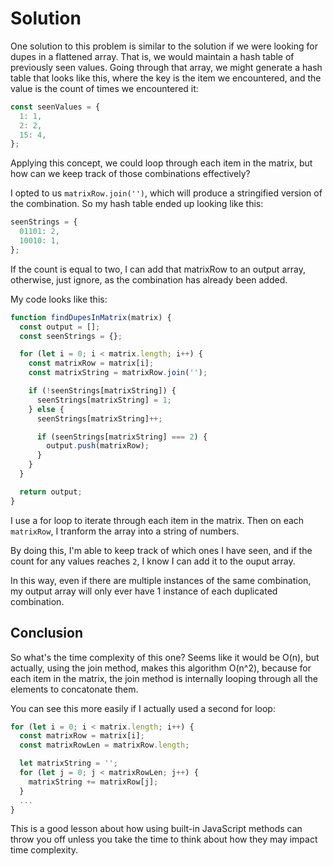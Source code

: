 # Solution

One solution to this problem is similar to the solution if we were looking for dupes in a flattened array. That is, we would maintain a hash table of previously seen values. Going through that array, we might generate a hash table that looks like this, where the key is the item we encountered, and the value is the count of times we encountered it:

```js
const seenValues = {
  1: 1,
  2: 2,
  15: 4,
};
```

Applying this concept, we could loop through each item in the matrix, but how can we keep track of those combinations effectively?

I opted to us `matrixRow.join('')`, which will produce a stringified version of the combination. So my hash table ended up looking like this:

```js
seenStrings = {
  01101: 2,
  10010: 1,
};
```

If the count is equal to two, I can add that matrixRow to an output array, otherwise, just ignore, as the combination has already been added.

My code looks like this:

```js
function findDupesInMatrix(matrix) {
  const output = [];
  const seenStrings = {};

  for (let i = 0; i < matrix.length; i++) {
    const matrixRow = matrix[i];
    const matrixString = matrixRow.join('');

    if (!seenStrings[matrixString]) {
      seenStrings[matrixString] = 1;
    } else {
      seenStrings[matrixString]++;

      if (seenStrings[matrixString] === 2) {
        output.push(matrixRow);
      }
    }
  }

  return output;
}
```

I use a for loop to iterate through each item in the matrix. Then on each `matrixRow`, I tranform the array into a string of numbers.

By doing this, I'm able to keep track of which ones I have seen, and if the count for any values reaches `2`, I know I can add it to the ouput array.

In this way, even if there are multiple instances of the same combination, my output array will only ever have 1 instance of each duplicated combination.

## Conclusion

So what's the time complexity of this one? Seems like it would be O(n), but actually, using the join method, makes this algorithm O(n^2), because for each item in the matrix, the join method is internally looping through all the elements to concatonate them.

You can see this more easily if I actually used a second for loop:

```js
for (let i = 0; i < matrix.length; i++) {
  const matrixRow = matrix[i];
  const matrixRowLen = matrixRow.length;

  let matrixString = '';
  for (let j = 0; j < matrixRowLen; j++) {
    matrixString += matrixRow[j];
  }
  ...
}
```

This is a good lesson about how using built-in JavaScript methods can throw you off unless you take the time to think about how they may impact time complexity.
